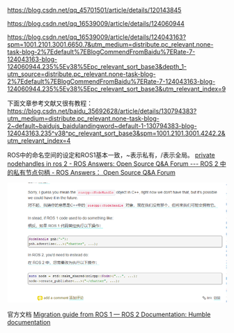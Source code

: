 
https://blog.csdn.net/qq_45701501/article/details/120143845

https://blog.csdn.net/qq_16539009/article/details/124060944

https://blog.csdn.net/qq_16539009/article/details/124043163?spm=1001.2101.3001.6650.7&utm_medium=distribute.pc_relevant.none-task-blog-2%7Edefault%7EBlogCommendFromBaidu%7ERate-7-124043163-blog-124060944.235%5Ev38%5Epc_relevant_sort_base3&depth_1-utm_source=distribute.pc_relevant.none-task-blog-2%7Edefault%7EBlogCommendFromBaidu%7ERate-7-124043163-blog-124060944.235%5Ev38%5Epc_relevant_sort_base3&utm_relevant_index=9

下面文章参考文献又很有教程：
https://blog.csdn.net/baidu_35692628/article/details/130794383?utm_medium=distribute.pc_relevant.none-task-blog-2~default~baidujs_baidulandingword~default-1-130794383-blog-124043163.235^v38^pc_relevant_sort_base3&spm=1001.2101.3001.4242.2&utm_relevant_index=4

ROS中的命名空间的设定和ROS1基本一致，~表示私有，/表示全局。
[private nodehandles in ros 2 - ROS Answers: Open Source Q&A Forum --- ROS 2 中的私有节点句柄 - ROS Answers： Open Source Q&A Forum](https://answers.ros.org/question/294483/private-nodehandles-in-ros-2/)


![](images/Pasted%20image%2020230725174310.png)




官方文档
[Migration guide from ROS 1 — ROS 2 Documentation: Humble documentation](https://docs.ros.org/en/humble/The-ROS2-Project/Contributing/Migration-Guide.html#id9)
